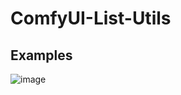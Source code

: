 # ComfyUI-List-Utils
## Examples
![image](https://github.com/user-attachments/assets/d1543cf3-84db-4b94-b326-88d48f46bd49)
